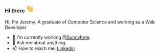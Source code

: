 ### Hi there <img src="https://github.com/jedidavid/jedidavid/blob/master/hi.gif?raw=true" width="25px">

Hi, I'm Jeremy. A graduate of Computer Science and working as a Web Developer

- 🔭 I’m currently working [@Sunnybyte](https://sunnybyte.com).
- 💬 Ask me about anything.
- 📫 How to reach me: [Linkedin](https://linkedin.com/in/jeremydaynieldavid "Linkedin")
